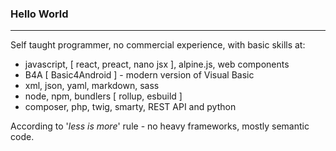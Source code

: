 ### Hello World

- - -

Self taught programmer, no commercial experience, with basic skills at:  
- javascript, [ react, preact, nano jsx ], alpine.js, web components
- B4A [ Basic4Android ] - modern version of Visual Basic
- xml, json, yaml, markdown, sass
- node, npm, bundlers [ rollup, esbuild ]
- composer, php, twig, smarty, REST API and python

According to '_less is more_' rule - no heavy frameworks, mostly semantic code.

<!-- <img align="center" src="https://github-readme-stats.vercel.app/api?username=RWDevelopment&line_height=20&title_color=7A7ADB&icon_color=2234AE&text_color=D3D3D3&bg_color=0,000000,130F40" alt="RWDevelopment Github Stats"> -->

